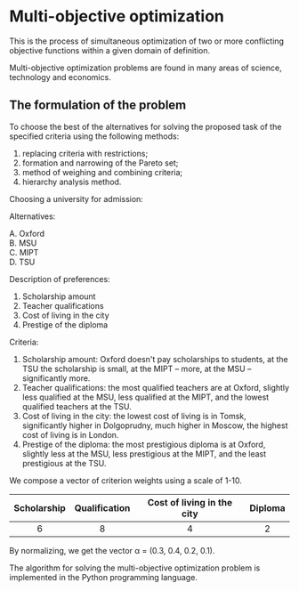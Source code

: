# Multi-objective optimization  

This is the process of simultaneous optimization of two or more conflicting objective functions within a given domain of definition.  

Multi-objective optimization problems are found in many areas of science, technology and economics.  

## The formulation of the problem  

To choose the best of the alternatives for solving the proposed task of the specified criteria using the following methods:  

1. replacing criteria with restrictions;
2. formation and narrowing of the Pareto set;  
3. method of weighing and combining criteria;  
4. hierarchy analysis method.

Choosing a university for admission:  

Alternatives:  

A. Oxford  
B. MSU  
C. MIPT  
D. TSU  

  
Description of preferences:  

1. Scholarship amount  
2. Teacher qualifications  
3. Cost of living in the city
4. Prestige of the diploma


Criteria:

1. Scholarship amount: Oxford doesn't pay scholarships to students, at the TSU the scholarship is small, at the MIPT – more, at the MSU – significantly more.  
2. Teacher qualifications: the most qualified teachers are at Oxford, slightly less qualified at the MSU, less qualified at the MIPT, and the lowest qualified teachers at the TSU.  
3. Cost of living in the city: the lowest cost of living is in Tomsk, significantly higher in Dolgoprudny, much higher in Moscow, the highest cost of living is in London.  
4. Prestige of the diploma: the most prestigious diploma is at Oxford, slightly less at the MSU, less prestigious at the MIPT, and the least prestigious at the TSU.  


We compose a vector of criterion weights using a scale of 1-10.  

| Scholarship | Qualification | Cost of living in the city | Diploma |
| :---:       |     :---:     |            :---:           |  :---:  |
| 6   | 8     | 4    | 2 |

By normalizing, we get the vector α = (0.3, 0.4, 0.2, 0.1).

The algorithm for solving the multi-objective optimization problem is implemented in the Python programming language.  

